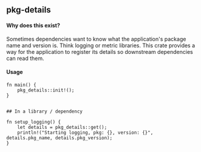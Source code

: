 ## pkg-details

#### Why does this exist?
Sometimes dependencies want to know what the application's package name and version is.
Think logging or metric libraries. This crate provides a way for the application to
register its details so downstream dependencies can read them.

#### Usage
```
fn main() {
    pkg_details::init!();
}


## In a library / dependency

fn setup_logging() {
    let details = pkg_details::get();
    println!("Starting logging, pkg: {}, version: {}", details.pkg_name, details.pkg_version);
}

```
